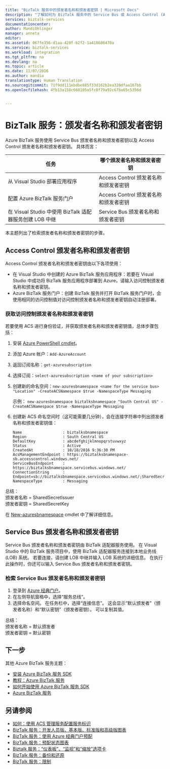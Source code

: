 ```yaml
---
title: "BizTalk 服务中的颁发者名称和颁发者密钥 | Microsoft Docs"
description: "了解如何为 BizTalk 服务中的 Service Bus 或 Access Control (ACS) 检索颁发者名称和颁发者密钥。 MABS, WABS"
services: biztalk-services
documentationcenter: 
author: MandiOhlinger
manager: anneta
editor: 
ms.assetid: 067fe356-d1aa-420f-b2f2-1a418686470a
ms.service: biztalk-services
ms.workload: integration
ms.tgt_pltfrm: na
ms.devlang: na
ms.topic: article
ms.date: 11/07/2016
ms.author: mandia
translationtype: Human Translation
ms.sourcegitcommit: 71f9dd111ebdbe885f33d162b2ea320dfaa167bb
ms.openlocfilehash: 4fb13a158c660105a5fc8f79a92c67ba65c5356d


---
```

# <a name="biztalk-services-issuer-name-and-issuer-key"></a>BizTalk 服务：颁发者名称和颁发者密钥
Azure BizTalk 服务使用 Service Bus 颁发者名称和颁发者密钥以及 Access Control 颁发者名称和颁发者密钥。 具体而言：

| 任务 | 哪个颁发者名称和颁发者密钥 |
| --- | --- |
| 从 Visual Studio 部署应用程序 |Access Control 颁发者名称和颁发者密钥 |
| 配置 Azure BizTalk 服务门户 |Access Control 颁发者名称和颁发者密钥 |
| 在 Visual Studio 中使用 BizTalk 适配器服务创建 LOB 中继 |Service Bus 颁发者名称和颁发者密钥 |

本主题列出了检索颁发者名称和颁发者密钥的步骤。 

## <a name="access-control-issuer-name-and-issuer-key"></a>Access Control 颁发者名称和颁发者密钥
Access Control 颁发者名称和颁发者密钥由以下各项使用：

* 在 Visual Studio 中创建的 Azure BizTalk 服务应用程序：若要在 Visual Studio 中成功将 BizTalk 服务应用程序部署到 Azure，请输入访问控制颁发者名称和颁发者密钥。 
* Azure BizTalk 服务门户：创建 BizTalk 服务并打开 BizTalk 服务门户时，会使用相同的访问控制值对访问控制颁发者名称和颁发者密钥自动注册部署。

### <a name="get-the-access-control-issuer-name-and-issuer-key"></a>获取访问控制颁发者名称和颁发者密钥

若要使用 ACS 进行身份验证，并获取颁发者名称和颁发者密钥值，总体步骤包括：

1. 安装 [Azure PowerShell cmdlet](https://azure.microsoft.com/documentation/articles/powershell-install-configure/)。
2. 添加 Azure 帐户：`Add-AzureAccount`
3. 返回订阅名称：`get-azuresubscription`
4. 选择订阅：`select-azuresubscription <name of your subscription>` 
5. 创建新的命名空间：`new-azuresbnamespace <name for the service bus> "Location" -CreateACSNamespace $true -NamespaceType Messaging`

    示例：   `new-azuresbnamespace biztalksbnamespace "South Central US" -CreateACSNamespace $true -NamespaceType Messaging`
      
5. 创建新 ACS 命名空间时（这可能需要几分钟），会在连接字符串中列出颁发者名称和颁发者密钥值： 

    ```
    Name                  : biztalksbnamespace
    Region                : South Central US
    DefaultKey            : abcdefghijklmnopqrstuvwxyz
    Status                : Active
    CreatedAt             : 10/18/2016 9:36:30 PM
    AcsManagementEndpoint : https://biztalksbnamespace-sb.accesscontrol.windows.net/
    ServiceBusEndpoint    : https://biztalksbnamespace.servicebus.windows.net/
    ConnectionString      : Endpoint=sb://biztalksbnamespace.servicebus.windows.net/;SharedSecretIssuer=owner;SharedSecretValue=abcdefghijklmnopqrstuvwxyz
    NamespaceType         : Messaging
    ```

总结：  
颁发者名称 = SharedSecretIssuer  
颁发者密钥 = SharedSecretKey

在 [New-azuresbnamespace](https://msdn.microsoft.com/library/dn495165.aspx) cmdlet 中了解详细信息。 

## <a name="service-bus-issuer-name-and-issuer-key"></a>Service Bus 颁发者名称和颁发者密钥
Service Bus 颁发者名称和颁发者密钥由 BizTalk 适配器服务使用。 在 Visual Studio 中的 BizTalk 服务项目中，使用 BizTalk 适配器服务连接到本地业务线 (LOB) 系统。 若要连接，请创建 LOB 中继并输入 LOB 系统的详细信息。 在执行此操作时，你还可以输入 Service Bus 颁发者名称和颁发者密钥。

### <a name="to-retrieve-the-service-bus-issuer-name-and-issuer-key"></a>检索 Service Bus 颁发者名称和颁发者密钥
1. 登录到 [Azure 经典门户](http://go.microsoft.com/fwlink/p/?LinkID=213885)。
2. 在左侧导航窗格中，选择“服务总线”。
3. 选择命名空间。 在任务栏中，选择“连接信息”。 这会显示“默认颁发者”（颁发者名称）和“默认密钥”（颁发者密钥）。 可以复制其值。  

总结：  
颁发者名称 = 默认颁发者  
颁发者密钥 = 默认密钥

## <a name="next"></a>下一步
其他 Azure BizTalk 服务主题：

* [安装 Azure BizTalk 服务 SDK](http://go.microsoft.com/fwlink/p/?LinkID=241589)<br/>
* [教程：Azure BizTalk 服务](http://go.microsoft.com/fwlink/p/?LinkID=236944)<br/>
* [如何开始使用 Azure BizTalk 服务 SDK](http://go.microsoft.com/fwlink/p/?LinkID=302335)<br/>
* [Azure BizTalk 服务](http://go.microsoft.com/fwlink/p/?LinkID=303664)<br/>

## <a name="see-also"></a>另请参阅
* [如何：使用 ACS 管理服务配置服务标识](http://go.microsoft.com/fwlink/p/?LinkID=303942)<br/>
* [BizTalk 服务：开发人员版、基本版、标准版和高级版图表](http://go.microsoft.com/fwlink/p/?LinkID=302279)<br/>
* [BizTalk 服务：使用 Azure 经典门户预配](http://go.microsoft.com/fwlink/p/?LinkID=302280)<br/>
* [BizTalk 服务：预配状态图表](http://go.microsoft.com/fwlink/p/?LinkID=329870)<br/>
* [Biztalk 服务：“仪表板”、“监视”和“缩放”选项卡](http://go.microsoft.com/fwlink/p/?LinkID=302281)<br/>
* [BizTalk 服务：备份和还原](http://go.microsoft.com/fwlink/p/?LinkID=329873)<br/>
* [BizTalk 服务：限制](http://go.microsoft.com/fwlink/p/?LinkID=302282)<br/>




<!--HONumber=Nov16_HO3-->


